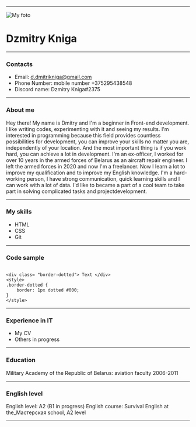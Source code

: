 ***

![My foto](https://sun1-91.userapi.com/s/v1/ig2/YGWgSeW73PDiqJD7lr_6k7z6qBiLiyIdGewDFZHqaiojr26IMNzOifPCxrRBS-SS6100QlLoTWJtTF7690nZ9vbN.jpg?size=200x200&quality=96&crop=0,326,900,900&ava=1 "My foto")
# Dzmitry Kniga 

***

### Contacts
* Email: d.dmitrikniga@gmail.com
* Phone Number: mobile number +375295438548
* Discord name: Dzmitry Kniga#2375

***

### About me
Hey there! My name is Dmitry and I'm a beginner in Front-end development. I like writing codes, experimenting with it and seeing my results. I'm interested in programming because this field provides countless possibilities for development, you can  improve your skills no matter you are, independently of your location. And the most important thing is if you work hard, you can achieve a lot in development.
I'm an ex-officer, I worked for over 10 years in the armed forces of Belarus as an aircraft repair engineer. I left the armed forces in 2020 and now I'm a freelancer.
Now I learn a lot to improve my qualification and to improve my English knowledge.
I'm a hard-working person, I have strong communication, quick learning skills and I can work with a lot of data. I'd like to became a part of a cool team to take part in solving complicated tasks and projectdevelopment.

***

### My skills
* HTML
* CSS
* Git 

***

### Code sample

```

<div class= "border-dotted"> Text </div>
<style>
.border-dotted {
    border: 1px dotted #000;
}
</style>

```

***

### Experience in IT

* My CV  
* Others in progress

***

### Education

Military Academy of the Republic of Belarus: aviation faculty 2006-2011

***

### English level

English level: A2 (B1 in progress)
English course: Survival English at the_Мастерская school, A2 level

***